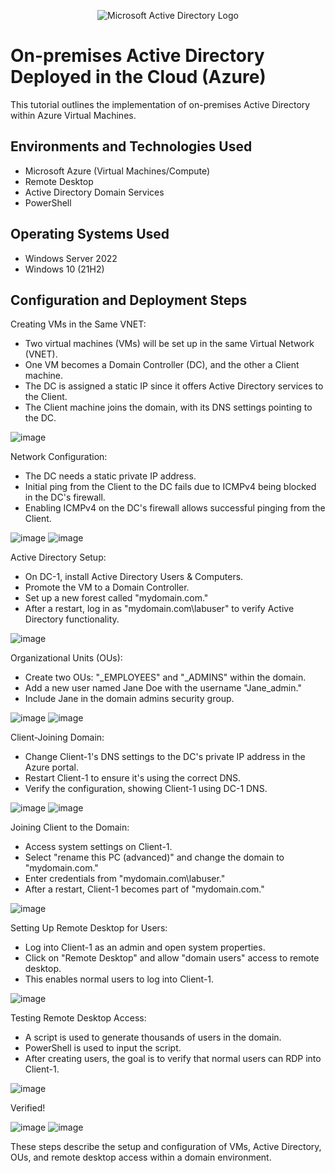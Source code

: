 <p align="center">
<img src="https://i.imgur.com/pU5A58S.png" alt="Microsoft Active Directory Logo"/>
</p>

<h1>On-premises Active Directory Deployed in the Cloud (Azure)</h1>
This tutorial outlines the implementation of on-premises Active Directory within Azure Virtual Machines.<br />



<h2>Environments and Technologies Used</h2>

- Microsoft Azure (Virtual Machines/Compute)
- Remote Desktop
- Active Directory Domain Services
- PowerShell

<h2>Operating Systems Used </h2>

- Windows Server 2022
- Windows 10 (21H2)

<h2>Configuration and Deployment Steps</h2>

Creating VMs in the Same VNET:
- Two virtual machines (VMs) will be set up in the same Virtual Network (VNET).
- One VM becomes a Domain Controller (DC), and the other a Client machine.
- The DC is assigned a static IP since it offers Active Directory services to the Client.
- The Client machine joins the domain, with its DNS settings pointing to the DC.

![image](https://github.com/buriostegui/configure-ad/assets/148411510/49ac1ee4-6b51-442a-8b2e-a8880fc166dc)

Network Configuration:
- The DC needs a static private IP address.
- Initial ping from the Client to the DC fails due to ICMPv4 being blocked in the DC's firewall.
- Enabling ICMPv4 on the DC's firewall allows successful pinging from the Client.

![image](https://github.com/buriostegui/configure-ad/assets/148411510/5e4e7ba2-5dd1-4cee-a101-ab34bdfaa463)
![image](https://github.com/buriostegui/configure-ad/assets/148411510/1a0308ee-3d00-494b-a325-e126045e79b2)

Active Directory Setup:
- On DC-1, install Active Directory Users & Computers.
- Promote the VM to a Domain Controller.
- Set up a new forest called "mydomain.com."
- After a restart, log in as "mydomain.com\labuser" to verify Active Directory functionality.

![image](https://github.com/buriostegui/configure-ad/assets/148411510/b1a40c3a-0139-4a3e-9365-989979b1fb56)

Organizational Units (OUs):
- Create two OUs: "_EMPLOYEES" and "_ADMINS" within the domain.
- Add a new user named Jane Doe with the username "Jane_admin."
- Include Jane in the domain admins security group.

![image](https://github.com/buriostegui/configure-ad/assets/148411510/29da5bbe-caaf-4e3f-96dc-db554fa5eb79)
![image](https://github.com/buriostegui/configure-ad/assets/148411510/c56a1622-bd3d-4f6f-9afd-bb6316df1785)

Client-Joining Domain:
- Change Client-1's DNS settings to the DC's private IP address in the Azure portal.
- Restart Client-1 to ensure it's using the correct DNS.
- Verify the configuration, showing Client-1 using DC-1 DNS.

![image](https://github.com/buriostegui/configure-ad/assets/148411510/2f32e715-5466-4207-97d2-0aa0ab914e28)
![image](https://github.com/buriostegui/configure-ad/assets/148411510/1e15aadc-6eee-4286-9047-1d4d76101573)

Joining Client to the Domain:
- Access system settings on Client-1.
- Select "rename this PC (advanced)" and change the domain to "mydomain.com."
- Enter credentials from "mydomain.com\labuser."
- After a restart, Client-1 becomes part of "mydomain.com."

![image](https://github.com/buriostegui/configure-ad/assets/148411510/62e618f3-0568-4307-9c31-1fd5fbdbe847)

Setting Up Remote Desktop for Users:
- Log into Client-1 as an admin and open system properties.
- Click on "Remote Desktop" and allow "domain users" access to remote desktop.
- This enables normal users to log into Client-1.

![image](https://github.com/buriostegui/configure-ad/assets/148411510/4711e215-31bd-4f84-8ed7-f3c2bf9b31ec)

Testing Remote Desktop Access:
- A script is used to generate thousands of users in the domain.
- PowerShell is used to input the script.
- After creating users, the goal is to verify that normal users can RDP into Client-1.

![image](https://github.com/buriostegui/configure-ad/assets/148411510/cee723b8-ff0f-4cbb-899d-c77c1a5d20b5)

Verified! 

![image](https://github.com/buriostegui/configure-ad/assets/148411510/1d0a93e3-d5d8-4283-b827-5b17eec498c2)
![image](https://github.com/buriostegui/configure-ad/assets/148411510/ba0851d9-38ee-4efc-969d-ec9be2854470)



These steps describe the setup and configuration of VMs, Active Directory, OUs, and remote desktop access within a domain environment.





